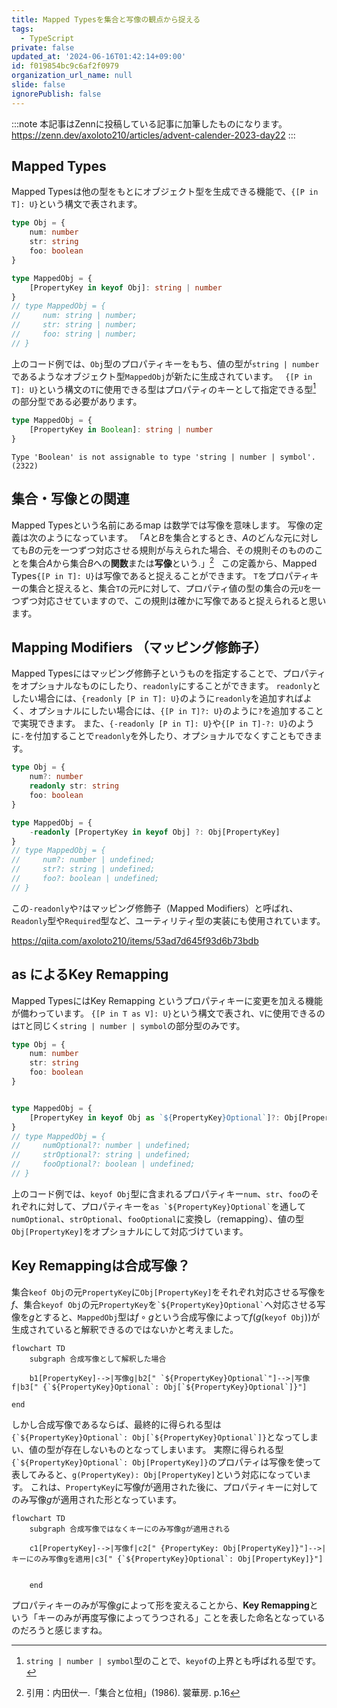```yaml
---
title: Mapped Typesを集合と写像の観点から捉える
tags:
  - TypeScript
private: false
updated_at: '2024-06-16T01:42:14+09:00'
id: f019854bc9c6af2f0979
organization_url_name: null
slide: false
ignorePublish: false
---
```

:::note
本記事はZennに投稿している記事に加筆したものになります。
https://zenn.dev/axoloto210/articles/advent-calender-2023-day22
:::
## Mapped Types
Mapped Typesは他の型をもとにオブジェクト型を生成できる機能で、`{[P in T]: U}`という構文で表されます。
```ts
type Obj = {
    num: number
    str: string
    foo: boolean
}

type MappedObj = {
    [PropertyKey in keyof Obj]: string | number
}
// type MappedObj = {
//     num: string | number;
//     str: string | number;
//     foo: string | number;
// }

```
上のコード例では、`Obj`型のプロパティキーをもち、値の型が`string | number`であるようなオブジェクト型`MappedObj`が新たに生成されています。
&nbsp; 
`{[P in T]: U}`という構文の`T`に使用できる型はプロパティのキーとして指定できる型[^1]
の部分型である必要があります。
```ts
type MappedObj = {
    [PropertyKey in Boolean]: string | number
}
```
```
Type 'Boolean' is not assignable to type 'string | number | symbol'.(2322)
```
## 集合・写像との関連
Mapped Typesという名前にあるmap は数学では写像を意味します。
写像の定義は次のようになっています。
「$A$と$B$を集合とするとき、$A$のどんな元に対しても$B$の元を一つずつ対応させる規則が与えられた場合、その規則そのもののことを集合$A$から集合$B$への**関数**または**写像**という.」[^2]
&nbsp; 
この定義から、Mapped Types`{[P in T]: U}`は写像であると捉えることができます。
`T`をプロパティキーの集合と捉えると、集合`T`の元`P`に対して、プロパティ値の型の集合の元`U`を一つずつ対応させていますので、この規則は確かに写像であると捉えられると思います。

## Mapping Modifiers （マッピング修飾子）
Mapped Typesにはマッピング修飾子というものを指定することで、プロパティをオプショナルなものにしたり、`readonly`にすることができます。
`readonly`としたい場合には、`{readonly [P in T]: U}`のように`readonly`を追加すればよく、オプショナルにしたい場合には、`{[P in T]?: U}`のように`?`を追加することで実現できます。
また、`{-readonly [P in T]: U}`や`{[P in T]-?: U}`のように`-`を付加することで`readonly`を外したり、オプショナルでなくすこともできます。
```ts
type Obj = {
    num?: number
    readonly str: string
    foo: boolean
}

type MappedObj = {
    -readonly [PropertyKey in keyof Obj] ?: Obj[PropertyKey]
}
// type MappedObj = {
//     num?: number | undefined;
//     str?: string | undefined;
//     foo?: boolean | undefined;
// }
```
この`-readonly`や`?`はマッピング修飾子（Mapped Modifiers）と呼ばれ、`Readonly`型や`Required`型など、ユーティリティ型の実装にも使用されています。

https://qiita.com/axoloto210/items/53ad7d645f93d6b73bdb

## as によるKey Remapping
Mapped TypesにはKey Remapping というプロパティキーに変更を加える機能が備わっています。
`{[P in T as V]: U}`という構文で表され、`V`に使用できるのは`T`と同じく`string | number | symbol`の部分型のみです。
```ts
type Obj = {
    num: number
    str: string
    foo: boolean
}


type MappedObj = {
    [PropertyKey in keyof Obj as `${PropertyKey}Optional`]?: Obj[PropertyKey]
}
// type MappedObj = {
//     numOptional?: number | undefined;
//     strOptional?: string | undefined;
//     fooOptional?: boolean | undefined;
// }
```
上のコード例では、`keyof Obj`型に含まれるプロパティキー`num`、`str`、`foo`のそれぞれに対して、プロパティキーを`` as `${PropertyKey}Optional` ``を通して`numOptional`、`strOptional`、`fooOptional`に変換し（remapping）、値の型`Obj[PropertyKey]`をオプショナルにして対応づけています。
## Key Remappingは合成写像？
集合`keof Obj`の元`PropertyKey`に`Obj[PropertyKey]`をそれぞれ対応させる写像を$f$、集合`keyof Obj`の元`PropertyKey`を`` `${PropertyKey}Optional` ``へ対応させる写像を$g$とすると、`MappedObj`型は$f∘g$という合成写像によって$f(g($`keyof Obj`$))$が生成されていると解釈できるのではないかと考えました。
```mermaid
flowchart TD
    subgraph 合成写像として解釈した場合

    b1[PropertyKey]-->|写像g|b2[" `${PropertyKey}Optional`"]-->|写像f|b3[" {`${PropertyKey}Optional`: Obj[`${PropertyKey}Optional`]}"]

end
```
しかし合成写像であるならば、最終的に得られる型は`` {`${PropertyKey}Optional`: Obj[`${PropertyKey}Optional`]} ``となってしまい、値の型が存在しないものとなってしまいます。
実際に得られる型`` {`${PropertyKey}Optional`: Obj[PropertyKey]} ``のプロパティは写像を使って表してみると、`g(PropertyKey): Obj[PropertyKey]`という対応になっています。
これは、`PropertyKey`に写像$f$が適用された後に、プロパティキーに対してのみ写像$g$が適用された形となっています。
```mermaid
flowchart TD
    subgraph 合成写像ではなくキーにのみ写像gが適用される

    c1[PropertyKey]-->|写像f|c2[" {PropertyKey: Obj[PropertyKey]}"]-->|キーにのみ写像gを適用|c3[" {`${PropertyKey}Optional`: Obj[PropertyKey]}"]
   

    end
```
プロパティキーのみが写像$g$によって形を変えることから、**Key Remapping**という「キーのみが再度写像によってうつされる」ことを表した命名となっているのだろうと感じますね。

[^1]:`string | number | symbol`型のことで、`keyof`の上界とも呼ばれる型です。
[^2]:引用：内田伏一.「集合と位相」(1986). 裳華房. p.16